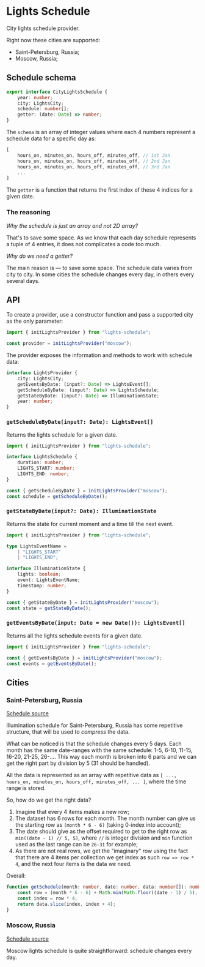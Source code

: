 # Lights Schedule

City lights schedule provider.

Right now these cities are supported:

- Saint-Petersburg, Russia;
- Moscow, Russia;

## Schedule schema

```ts
export interface CityLightsSchedule {
	year: number;
	city: LightsCity;
	schedule: number[];
	getter: (date: Date) => number;
}
```

The `schema` is an array of integer values where each 4 numbers represent a schedule data for a specific day as:

```js
[
	hours_on, minutes_on, hours_off, minutes_off, // 1st Jan
	hours_on, minutes_on, hours_off, minutes_off, // 2nd Jan
	hours_on, minutes_on, hours_off, minutes_off, // 3rd Jan
	...
]
```

The `getter` is a function that returns the first index of these 4 indices for a given date.

### The reasoning

*Why the schedule is just an array and not 2D array?*

That's to save some space. As we know that each day schedule represents a tuple of 4 entries, it does not complicates a code too much.

*Why do we need a getter?*

The main reason is — to save some space. The schedule data varies from city to city. In some cities the schedule changes every day, in others every several days.

## API

To create a provider, use a constructor function and pass a supported city as the only parameter:

```ts
import { initLightsProvider } from "lights-schedule";

const provider = initLightsProvider("moscow");
```

The provider exposes the information and methods to work with schedule data:

```ts
interface LightsProvider {
	city: LightsCity;
	getEventsByDate: (input?: Date) => LightsEvent[];
	getScheduleByDate: (input?: Date) => LightsSchedule;
	getStateByDate: (input?: Date) => IlluminationState;
	year: number;
}
```

### `getScheduleByDate(input?: Date): LightsEvent[]`

Returns the lights schedule for a given date.

```ts
import { initLightsProvider } from "lights-schedule";

interface LightsSchedule {
	duration: number;
	LIGHTS_START: number;
	LIGHTS_END: number;
}

const { getScheduleByDate } = initLightsProvider("moscow");
const schedule = getScheduleByDate();
```

### `getStateByDate(input?: Date): IlluminationState`

Returns the state for current moment and a time till the next event.

```ts
import { initLightsProvider } from "lights-schedule";

type LightsEventName =
	| "LIGHTS_START"
	| "LIGHTS_END";

interface IlluminationState {
	lights: boolean;
	event: LightsEventName;
	timestamp: number;
}

const { getStateByDate } = initLightsProvider("moscow");
const state = getStateByDate();
```

### `getEventsByDate(input: Date = new Date()): LightsEvent[]`

Returns all the lights schedule events for a given date.

```ts
import { initLightsProvider } from "lights-schedule";

const { getEventsByDate } = initLightsProvider("moscow");
const events = getEventsByDate();
```

## Cities

### Saint-Petersburg, Russia

[Schedule source][lights-schedule-source-spb]

Illumination schedule for Saint-Petersburg, Russia has some repetitive structure, that will be used to *compress* the data.

What can be noticed is that the schedule changes every 5 days. Each month has the same date-ranges with the same schedule: 1-5, 6-10, 11-15, 16-20, 21-25, 26-.... This way each month is broken into 6 parts and we can get the right part by division by 5 (31 should be handled).

All the data is represented as an array with repetitive data as `[ ..., hours_on, minutes_on, hours_off, minutes_off, ... ]`, where the time range is stored.

So, how do we get the right data?

1. Imagine that every 4 items makes a new row;
2. The dataset has 6 rows for each month. The month number can give us the starting row as `(month * 6 - 6)` (taking 0-index into account);
3. The date should give as the offset required to get to the right row as `min((date - 1) // 5, 5)`, where `//` is integer division and `min` function used as the last range can be `26-31` for example;
4. As there are not real rows, we get the "imaginary" row using the fact that there are 4 items per collection we get index as such `row => row * 4`, and the next four items is the data we need.

Overall:

```ts
function getSchedule(month: number, date: number, data: number[]): number[] {
	const row = (month * 6 - 6) + Math.min(Math.floor((date - 1) / 5), 5);
	const index = row * 4;
	return data.slice(index, index + 4);
}
```

### Moscow, Russia

[Schedule source][lights-schedule-source-moscow]

Moscow lights schedule is quite straightforward: schedule changes every day.

[lights-schedule-source-spb]: https://lensvet.spb.ru/grafik_raboty_naruzhnogo_osvescheni/
[lights-schedule-source-moscow]: https://domdata.ru/osveschenie-v-moskve
